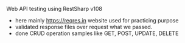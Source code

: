 Web API testing using RestSharp v108

* here mainly https://reqres.in website used for practicing purpose
* validated response files over request what we passed.
* done CRUD operation samples like GET, POST, UPDATE, DELETE
